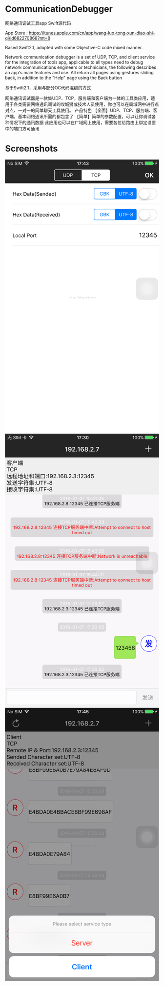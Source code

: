 # CommunicationDebugger
网络通讯调试工具app Swift源代码

App Store : https://itunes.apple.com/cn/app/wang-luo-tong-xun-diao-shi-qi/id682270868?mt=8


Based Swift2.1, adopted with some Objective-C code mixed manner.

Network communication debugger is a set of UDP, TCP, and client service for the integration of tools app, applicable to all types need to debug network communications engineers or technicians, the following describes an app's main features and use.
All return all pages using gestures sliding back, in addition to the "Help" page using the Back button


基于Swift2.1，采用与部分OC代码混编的方式

网络通讯调试器是一款集UDP、TCP，服务端和客户端为一体的工具类应用，适用于各类需要网络通讯调试的攻城狮或技术人员使用，你也可以在局域网中进行点对点、一对一的简单聊天工具使用。
产品特色
【全面】UDP、TCP、服务端、客户端，基本网络通讯所需的都包含了
【简单】简单的参数配置，可以让你调试各种情况下的通讯数据
此应用也可以在广域网上使用，需要各位给路由上绑定设置中的端口方可通讯


# Screenshots
![image](https://github.com/alimysoyang/CommunicationDebugger/raw/master/Screenshots/20160111163128197.png)
![image](https://github.com/alimysoyang/CommunicationDebugger/raw/master/Screenshots/20160111163233262.png)
![image](https://github.com/alimysoyang/CommunicationDebugger/raw/master/Screenshots/20160111163323433.png)
